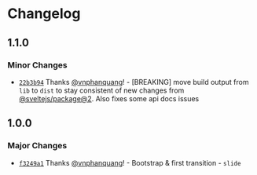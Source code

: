 # Changelog

## 1.1.0

### Minor Changes

- [`22b3b94`](https://github.com/vnphanquang/svelte-put/commit/22b3b94c74d58f5e8f2c826d0d4a9bd15b45fa94) Thanks [@vnphanquang](https://github.com/vnphanquang)! - [BREAKING] move build output from `lib` to `dist` to stay consistent of new changes from [@sveltejs/package@2](https://github.com/sveltejs/kit/releases/tag/%40sveltejs/package%402.0.0). Also fixes some api docs issues

## 1.0.0

### Major Changes

- [`f3249a1`](https://github.com/vnphanquang/svelte-put/commit/f3249a12afe1e349ad34141f04c16a0ea66fed94) Thanks [@vnphanquang](https://github.com/vnphanquang)! - Bootstrap & first transition - `slide`
